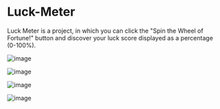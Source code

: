 # Luck-Meter

Luck Meter is a project, in which you can click the "Spin the Wheel of Fortune!" button and discover your luck score displayed as a percentage (0-100%).

![image](https://github.com/DimitraKonstantinidou/Luck-Meter/assets/147081941/802107d4-dc86-487c-9c06-e1d50f0a34d0)

![image](https://github.com/DimitraKonstantinidou/Luck-Meter/assets/147081941/c9493482-3711-4cc9-8ae9-b4d0a072e1c1)

![image](https://github.com/DimitraKonstantinidou/Luck-Meter/assets/147081941/f348377f-1d1a-4c0f-bb89-aa48a51f7780)

![image](https://github.com/DimitraKonstantinidou/Luck-Meter/assets/147081941/abc9cd0f-8f31-4ede-bc7d-564f00ef5d66)
